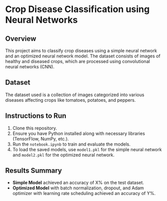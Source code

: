 # Crop Disease Classification using Neural Networks

## Overview
This project aims to classify crop diseases using a simple neural network and an optimized neural network model. The dataset consists of images of healthy and diseased crops, which are processed using convolutional neural networks (CNN).

## Dataset
The dataset used is a collection of images categorized into various diseases affecting crops like tomatoes, potatoes, and peppers.

## Instructions to Run
1. Clone this repository.
2. Ensure you have Python installed along with necessary libraries (TensorFlow, NumPy, etc.).
3. Run the `notebook.ipynb` to train and evaluate the models.
4. To load the saved models, use `model1.pkl` for the simple neural network and `model2.pkl` for the optimized neural network.

## Results Summary
- **Simple Model** achieved an accuracy of X% on the test dataset.
- **Optimized Model** with batch normalization, dropout, and Adam optimizer with learning rate scheduling achieved an accuracy of Y%.

